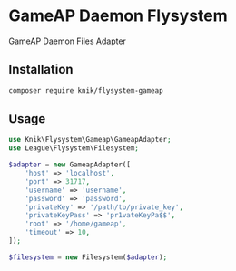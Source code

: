 # GameAP Daemon Flysystem

GameAP Daemon Files Adapter 

## Installation

```bash
composer require knik/flysystem-gameap
```

## Usage

```php
use Knik\Flysystem\Gameap\GameapAdapter;
use League\Flysystem\Filesystem;

$adapter = new GameapAdapter([
    'host' => 'localhost',
    'port' => 31717,
    'username' => 'username',
    'password' => 'password',
    'privateKey' => '/path/to/private_key',
    'privateKeyPass' => 'pr1vateKeyPa$$',
    'root' => '/home/gameap',
    'timeout' => 10,
]);

$filesystem = new Filesystem($adapter);
```